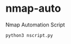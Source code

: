 # nmap-auto
Nmap Automation Script

```
python3 nscript.py
```



<br>
<ing src="https://i.imgur.com/8NCweHn.png">
